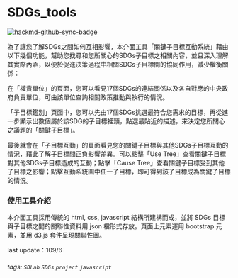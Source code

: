 # SDGs_tools

[![hackmd-github-sync-badge](https://hackmd.io/Ye5CN--lQGivjffszA7iWA/badge)](https://hackmd.io/Ye5CN--lQGivjffszA7iWA)


為了讓您了解SDGs之間如何互相影響，本介面工具「關鍵子目標互動系統」藉由以下幾個功能，幫助您找尋和您所關心的SDGs子目標之相關內容，並且深入理解其實際內涵，以便於促進決策過程中相關SDGs子目標間的協同作用，減少權衡關係：

在「權責單位」的頁面，您可以看見17個SDGs的連結關係以及各自對應的中央政府負責單位，可由該單位查詢相關政策推動與執行的情況。

「子目標鑑別」頁面中，您可以先由17個SDGs挑選最符合您需求的目標，再從進一步顯示出數個屬於該SDG的子目標裡頭，點選最貼近的描述，來決定您所關心之議題的「關鍵子目標」。

最後就會在「子目標互動」的頁面看見您的關鍵子目標與其他SDGs子目標互動的情況，藉此了解子目標間正負影響差異。可以點擊「Use Tree」查看關鍵子目標對其他SDGs子目標造成的互動；點擊「Cause Tree」查看關鍵子目標受到其他子目標之影響；點擊互動系統圖中任一子目標，即可得到該子目標成為關鍵子目標的情況。


### 使用工具介紹

本介面工具採用傳統的 html, css, javascript 結構所建構而成，並將 SDGs 目標與子目標之間的關聯性資料用 json 檔形式存放。頁面上元素運用 bootstrap 元素，並用 d3.js 套件呈現關聯性圖。

last update：109/6

###### tags: `SDLab` `SDGs` `project` `javascript`